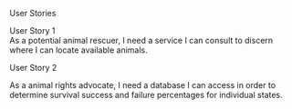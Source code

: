  User Stories
 
 User Story 1   
 As a potential animal rescuer, I need a service I can consult to discern where I can locate available animals.
 
 User Story 2  
 
 As a animal rights advocate, I need a database I can access in order to determine survival success and failure percentages for individual states. 